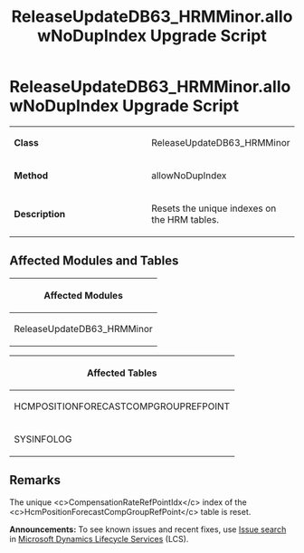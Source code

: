 ﻿---
title: ReleaseUpdateDB63_HRMMinor.allowNoDupIndex Upgrade Script
TOCTitle: ReleaseUpdateDB63_HRMMinor.allowNoDupIndex Upgrade Script
ms:assetid: 507ea9a3-9c89-deb9-2c1b-0dbaf7e3180a
ms:mtpsurl: https://msdn.microsoft.com/en-us/library/Dn702733(v=AX.60)
ms:contentKeyID: 65236189
ms.date: 05/18/2015
mtps_version: v=AX.60
---

# ReleaseUpdateDB63\_HRMMinor.allowNoDupIndex Upgrade Script 


<table>
<colgroup>
<col style="width: 50%" />
<col style="width: 50%" />
</colgroup>
<tbody>
<tr class="odd">
<td><p><strong>Class</strong></p></td>
<td><p>ReleaseUpdateDB63_HRMMinor</p></td>
</tr>
<tr class="even">
<td><p><strong>Method</strong></p></td>
<td><p>allowNoDupIndex</p></td>
</tr>
<tr class="odd">
<td><p><strong>Description</strong></p></td>
<td><p>Resets the unique indexes on the HRM tables.</p></td>
</tr>
</tbody>
</table>


## Affected Modules and Tables

<table>
<colgroup>
<col style="width: 100%" />
</colgroup>
<thead>
<tr class="header">
<th><p>Affected Modules</p></th>
</tr>
</thead>
<tbody>
<tr class="odd">
<td><p>ReleaseUpdateDB63_HRMMinor</p></td>
</tr>
</tbody>
</table>


<table>
<colgroup>
<col style="width: 100%" />
</colgroup>
<thead>
<tr class="header">
<th><p>Affected Tables</p></th>
</tr>
</thead>
<tbody>
<tr class="odd">
<td><p>HCMPOSITIONFORECASTCOMPGROUPREFPOINT</p></td>
</tr>
<tr class="even">
<td><p>SYSINFOLOG</p></td>
</tr>
</tbody>
</table>


## Remarks

The unique \<c\>CompensationRateRefPointIdx\</c\> index of the \<c\>HcmPositionForecastCompGroupRefPoint\</c\> table is reset.

  
**Announcements:** To see known issues and recent fixes, use [Issue search](http://go.microsoft.com/fwlink/?linkid=389258) in [Microsoft Dynamics Lifecycle Services](http://go.microsoft.com/fwlink/?linkid=306505) (LCS).

